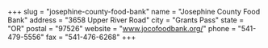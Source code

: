 +++
slug = "josephine-county-food-bank"
name = "Josephine County Food Bank"
address = "3658 Upper River Road"
city = "Grants Pass"
state = "OR"
postal = "97526"
website = "www.jocofoodbank.org/"
phone = "541-479-5556"
fax = "541-476-6268"
+++
